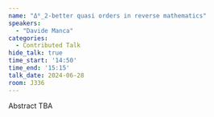 ```yaml
---
name: "Δ⁰_2-better quasi orders in reverse mathematics"
speakers:
  - "Davide Manca"
categories:
  - Contributed Talk
hide_talk: true
time_start: '14:50'
time_end: '15:15'
talk_date: 2024-06-28
room: J336
---
```


Abstract TBA
